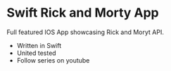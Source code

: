 # Swift Rick and Morty App

Full featured IOS App showcasing Rick and Moryt API.

- Written in Swift
- United tested
- Follow series on youtube
